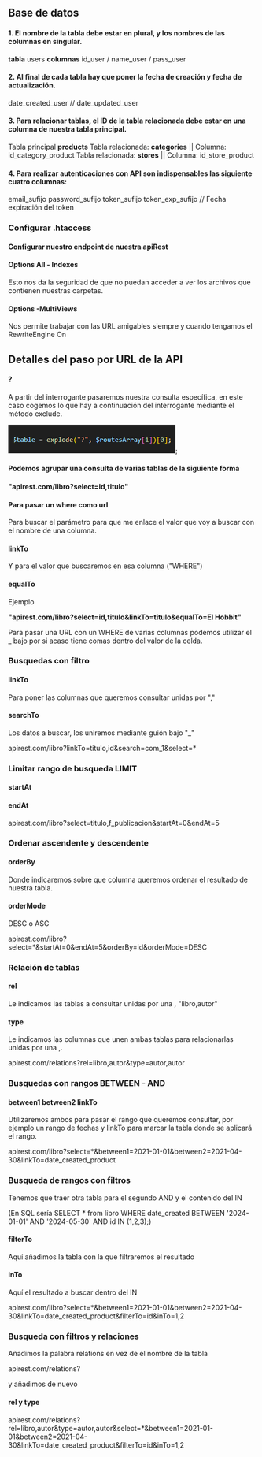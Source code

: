 ## Base de datos

#### 1.  El nombre de la tabla debe estar en plural, y los nombres de las columnas en singular.

__tabla__ users
__columnas__ id_user / name_user / pass_user

#### 2.  Al final de cada tabla hay que poner la fecha de creación y fecha de actualización.

date_created_user // date_updated_user


#### 3.  Para relacionar tablas, el ID de la tabla relacionada debe estar en una columna de nuestra tabla principal.

Tabla principal __products__
Tabla relacionada: __categories__ || Columna: id_category_product
Tabla relacionada: __stores__ || Columna: id_store_product


#### 4.  Para realizar autenticaciones con API son indispensables las siguiente cuatro columnas:

email_sufijo
password_sufijo
token_sufijo
token_exp_sufijo // Fecha expiración del token


### Configurar .htaccess

#### Configurar nuestro endpoint de nuestra apiRest

#### Options All - Indexes 
Esto nos da la seguridad de que no puedan acceder a ver los archivos que contienen nuestras carpetas.

#### Options -MultiViews
Nos permite trabajar con las URL amigables siempre y cuando tengamos el RewriteEngine On

## Detalles del paso por URL de la API
#### ? 
A partir del interrogante pasaremos nuestra consulta específica, en este caso cogemos lo que hay a continuación del interrogante mediante el método exclude.

![alt text](image-1.png);

#### Podemos agrupar una consulta de varias tablas de la siguiente forma 

#### "apirest.com/libro?select=id,titulo"

#### Para pasar un where como url

Para buscar el parámetro para que me enlace el valor que voy a buscar con el nombre de una columna.

#### linkTo

Y para el valor que buscaremos en esa columna ("WHERE")

#### equalTo

Ejemplo

__"apirest.com/libro?select=id,titulo&linkTo=titulo&equalTo=El Hobbit"__

Para pasar una URL con un WHERE de varias columnas podemos utilizar el _ bajo por si acaso tiene comas dentro del valor de la celda.

### Busquedas con filtro

#### linkTo

Para poner las columnas que queremos consultar unidas por ","

#### searchTo

Los datos a buscar, los uniremos mediante guión bajo "_"

apirest.com/libro?linkTo=titulo,id&search=com_1&select=*

### Limitar rango de busqueda LIMIT

#### startAt
#### endAt

apirest.com/libro?select=titulo,f_publicacion&startAt=0&endAt=5

### Ordenar ascendente y descendente

#### orderBy

Donde indicaremos sobre que columna queremos ordenar el resultado de nuestra tabla.

#### orderMode

DESC o ASC 

apirest.com/libro?select=*&startAt=0&endAt=5&orderBy=id&orderMode=DESC


### Relación de tablas

#### rel

Le indicamos las tablas a consultar unidas por una , "libro,autor"

#### type

Le indicamos las columnas que unen ambas tablas para relacionarlas unidas por una ,.

apirest.com/relations?rel=libro,autor&type=autor,autor

### Busquedas con rangos BETWEEN - AND

#### between1 between2 linkTo

Utilizaremos ambos para pasar el rango que queremos consultar, por ejemplo un rango de fechas y linkTo para marcar la tabla donde se aplicará el rango.

apirest.com/libro?select=*&between1=2021-01-01&between2=2021-04-30&linkTo=date_created_product

### Busqueda de rangos con filtros

Tenemos que traer otra tabla para el segundo AND y  el contenido del IN

(En SQL sería SELECT * from libro WHERE date_created BETWEEN '2024-01-01' AND '2024-05-30' AND id IN (1,2,3);)

#### filterTo

Aquí añadimos la tabla con la que filtraremos el resultado

#### inTo

Aquí el resultado a buscar dentro del IN

apirest.com/libro?select=*&between1=2021-01-01&between2=2021-04-30&linkTo=date_created_product&filterTo=id&inTo=1,2

### Busqueda con filtros y relaciones

Añadimos la palabra relations en vez de el nombre de la tabla

apirest.com/relations?

y añadimos de nuevo

#### rel y type

apirest.com/relations?rel=libro,autor&type=autor,autor&select=*&between1=2021-01-01&between2=2021-04-30&linkTo=date_created_product&filterTo=id&inTo=1,2